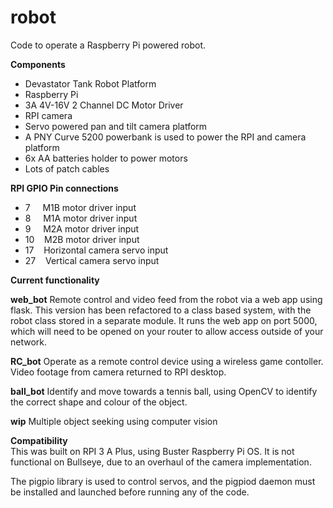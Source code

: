 # robot
Code to operate a Raspberry Pi powered robot.

**Components**   
- Devastator Tank Robot Platform
- Raspberry Pi 
- 3A 4V-16V 2 Channel DC Motor Driver  
- RPI camera  
- Servo powered pan and tilt camera platform  
- A PNY Curve 5200 powerbank is used to power the RPI and camera platform
- 6x AA batteries holder to power motors
- Lots of patch cables

**RPI GPIO Pin connections**  
- 7&nbsp;&nbsp;&nbsp;&nbsp;&nbsp;M1B motor driver input  
- 8&nbsp;&nbsp;&nbsp;&nbsp;&nbsp;M1A motor driver input  
- 9&nbsp;&nbsp;&nbsp;&nbsp;&nbsp;M2A motor driver input  
- 10&nbsp;&nbsp;&nbsp;&nbsp;M2B motor driver input  
- 17&nbsp;&nbsp;&nbsp;&nbsp;Horizontal camera servo input  
- 27&nbsp;&nbsp;&nbsp;&nbsp;Vertical camera servo input  

**Current functionality**   

**web_bot** Remote control and video feed from the robot via a web app using flask. This version has been refactored to a class based system, with the robot class stored in a separate module. It runs the web app on port 5000, which will need to be opened on your router to allow access outside of your network.  

**RC_bot** Operate as a remote control device using a wireless game contoller. Video footage from camera returned to RPI desktop.  

**ball_bot** Identify and move towards a tennis ball, using OpenCV to identify the correct shape and colour of the object.   

**wip** Multiple object seeking using computer vision 

**Compatibility**  
This was built on RPI 3 A Plus, using Buster Raspberry Pi OS. It is  not functional on Bullseye, due to an overhaul of the camera implementation. 

The pigpio library is used to control servos, and the pigpiod daemon must be installed and launched before running any of the code. 

